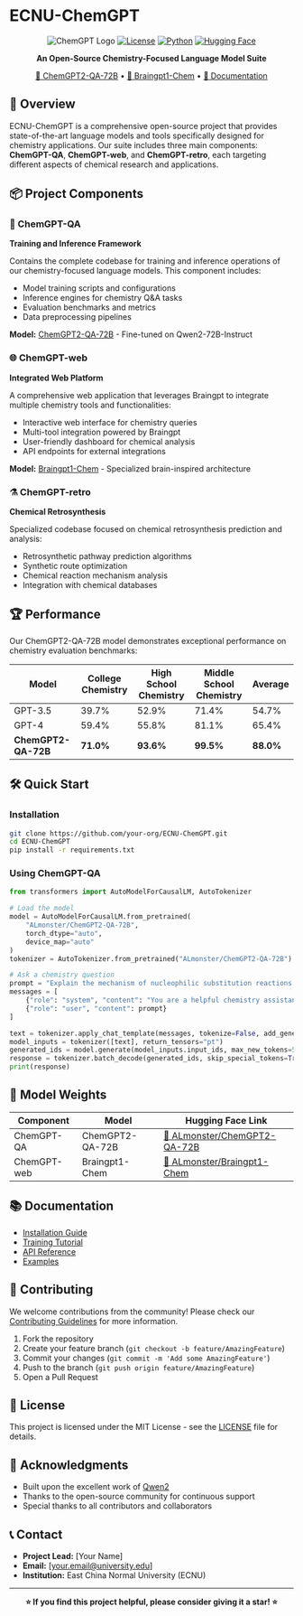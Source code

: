 # ECNU-ChemGPT

<div align="center">

![ChemGPT Logo](https://img.shields.io/badge/ChemGPT-Open%20Source-blue.svg)
[![License](https://img.shields.io/badge/License-MIT-green.svg)](LICENSE)
[![Python](https://img.shields.io/badge/Python-3.8+-blue.svg)](https://www.python.org/)
[![Hugging Face](https://img.shields.io/badge/🤗-Hugging%20Face-yellow.svg)](https://huggingface.co/ALmonster)

**An Open-Source Chemistry-Focused Language Model Suite**

[🤗 ChemGPT2-QA-72B](https://huggingface.co/ALmonster/ChemGPT2-QA-72B) • [🧠 Braingpt1-Chem](https://huggingface.co/ALmonster/Braingpt1-Chem) • [📖 Documentation](#documentation)

</div>

## 🚀 Overview

ECNU-ChemGPT is a comprehensive open-source project that provides state-of-the-art language models and tools specifically designed for chemistry applications. Our suite includes three main components: **ChemGPT-QA**, **ChemGPT-web**, and **ChemGPT-retro**, each targeting different aspects of chemical research and applications.

## 📦 Project Components

### 🎯 ChemGPT-QA
**Training and Inference Framework**

Contains the complete codebase for training and inference operations of our chemistry-focused language models. This component includes:
- Model training scripts and configurations
- Inference engines for chemistry Q&A tasks
- Evaluation benchmarks and metrics
- Data preprocessing pipelines

**Model:** [ChemGPT2-QA-72B](https://huggingface.co/ALmonster/ChemGPT2-QA-72B) - Fine-tuned on Qwen2-72B-Instruct

### 🌐 ChemGPT-web
**Integrated Web Platform**

A comprehensive web application that leverages Braingpt to integrate multiple chemistry tools and functionalities:
- Interactive web interface for chemistry queries
- Multi-tool integration powered by Braingpt
- User-friendly dashboard for chemical analysis
- API endpoints for external integrations

**Model:** [Braingpt1-Chem](https://huggingface.co/ALmonster/Braingpt1-Chem) - Specialized brain-inspired architecture

### ⚗️ ChemGPT-retro
**Chemical Retrosynthesis**

Specialized codebase focused on chemical retrosynthesis prediction and analysis:
- Retrosynthetic pathway prediction algorithms
- Synthetic route optimization
- Chemical reaction mechanism analysis
- Integration with chemical databases

## 🏆 Performance

Our ChemGPT2-QA-72B model demonstrates exceptional performance on chemistry evaluation benchmarks:

| Model | College Chemistry | High School Chemistry | Middle School Chemistry | Average |
|-------|------------------|---------------------|------------------------|---------|
| GPT-3.5 | 39.7% | 52.9% | 71.4% | 54.7% |
| GPT-4 | 59.4% | 55.8% | 81.1% | 65.4% |
| **ChemGPT2-QA-72B** | **71.0%** | **93.6%** | **99.5%** | **88.0%** |

## 🛠️ Quick Start

### Installation

```bash
git clone https://github.com/your-org/ECNU-ChemGPT.git
cd ECNU-ChemGPT
pip install -r requirements.txt
```

### Using ChemGPT-QA

```python
from transformers import AutoModelForCausalLM, AutoTokenizer

# Load the model
model = AutoModelForCausalLM.from_pretrained(
    "ALmonster/ChemGPT2-QA-72B",
    torch_dtype="auto",
    device_map="auto"
)
tokenizer = AutoTokenizer.from_pretrained("ALmonster/ChemGPT2-QA-72B")

# Ask a chemistry question
prompt = "Explain the mechanism of nucleophilic substitution reactions."
messages = [
    {"role": "system", "content": "You are a helpful chemistry assistant."},
    {"role": "user", "content": prompt}
]

text = tokenizer.apply_chat_template(messages, tokenize=False, add_generation_prompt=True)
model_inputs = tokenizer([text], return_tensors="pt")
generated_ids = model.generate(model_inputs.input_ids, max_new_tokens=512)
response = tokenizer.batch_decode(generated_ids, skip_special_tokens=True)[0]
print(response)
```

## 🔗 Model Weights

| Component | Model | Hugging Face Link |
|-----------|-------|------------------|
| ChemGPT-QA | ChemGPT2-QA-72B | [🤗 ALmonster/ChemGPT2-QA-72B](https://huggingface.co/ALmonster/ChemGPT2-QA-72B) |
| ChemGPT-web | Braingpt1-Chem | [🤗 ALmonster/Braingpt1-Chem](https://huggingface.co/ALmonster/Braingpt1-Chem) |

## 📚 Documentation

- [Installation Guide](docs/installation.md)
- [Training Tutorial](docs/training.md)
- [API Reference](docs/api.md)
- [Examples](examples/)

## 🤝 Contributing

We welcome contributions from the community! Please check our [Contributing Guidelines](CONTRIBUTING.md) for more information.

1. Fork the repository
2. Create your feature branch (`git checkout -b feature/AmazingFeature`)
3. Commit your changes (`git commit -m 'Add some AmazingFeature'`)
4. Push to the branch (`git push origin feature/AmazingFeature`)
5. Open a Pull Request

## 📄 License

This project is licensed under the MIT License - see the [LICENSE](LICENSE) file for details.

## 🙏 Acknowledgments

- Built upon the excellent work of [Qwen2](https://github.com/QwenLM/Qwen2)
- Thanks to the open-source community for continuous support
- Special thanks to all contributors and collaborators

## 📞 Contact

- **Project Lead:** [Your Name]
- **Email:** [your.email@university.edu]
- **Institution:** East China Normal University (ECNU)

---

<div align="center">

**⭐ If you find this project helpful, please consider giving it a star! ⭐**

</div>

